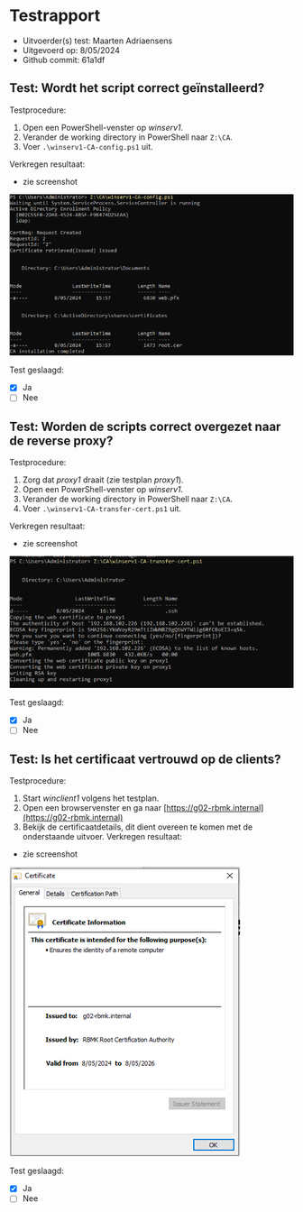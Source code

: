 # Testrapport

- Uitvoerder(s) test: Maarten Adriaensens
- Uitgevoerd op: 8/05/2024
- Github commit: 61a1df

## Test: Wordt het script correct geïnstalleerd?

Testprocedure:

1. Open een PowerShell-venster op _winserv1_.
2. Verander de working directory in PowerShell naar `Z:\CA`.
3. Voer `.\winserv1-CA-config.ps1` uit.

Verkregen resultaat:

- zie screenshot
<!-- Voeg hier eventueel een screenshot van het verkregen resultaat in. -->

![resultaat script](./img/test1.png)

Test geslaagd:

- [x] Ja
- [ ] Nee

## Test: Worden de scripts correct overgezet naar de reverse proxy?

Testprocedure:

1. Zorg dat _proxy1_ draait (zie testplan _proxy1_).
2. Open een PowerShell-venster op _winserv1_.
3. Verander de working directory in PowerShell naar `Z:\CA`.
4. Voer `.\winserv1-CA-transfer-cert.ps1` uit.

Verkregen resultaat:

- zie screenshot

<!-- Voeg hier eventueel een screenshot van het verkregen resultaat in. -->

![Transfer result](./img/Test2.png)

Test geslaagd:

- [x] Ja
- [ ] Nee

## Test: Is het certificaat vertrouwd op de clients?

Testprocedure:

1. Start _winclient1_ volgens het testplan.
2. Open een browservenster en ga naar [https://g02-rbmk.internal](https://g02-rbmk.internal)
3. Bekijk de certificaatdetails, dit dient overeen te komen met de onderstaande uitvoer.
Verkregen resultaat:

- zie screenshot

<!-- Voeg hier eventueel een screenshot van het verkregen resultaat in. -->

![Certificate in browser](./img/Test3.png)

Test geslaagd:

- [x] Ja
- [ ] Nee